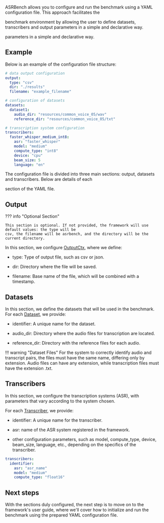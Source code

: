 ASRBench allows you to configure and run the benchmark using a YAML configuration file. This approach facilitates the
 
benchmark environment by allowing the user to define datasets, transcribers and output parameters in a simple and declarative way.
 
parameters in a simple and declarative way. 

## Example

Below is an example of the configuration file structure:

```yaml
# data output configuration
output:
  type: "csv"
  dir: "./results"
  filename: "example_filename"

# configuration of datasets
datasets:
  dataset1:
    audio_dir: "resources/common_voice_05/wav"
    reference_dir: "resources/common_voice_05/txt"

# transcription system configuration
transcribers:
  faster_whisper_medium_int8:
    asr: "faster_whisper"
    model: "medium"
    compute_type: "int8"
    device: "cpu"
    beam_size: 5
    language: "en"  
```

The configuration file is divided into three main sections: output, datasets and transcribers. Below are
details of each
 
section of the YAML file.

## Output
 
??? info "Optional Section"
 
    This section is optional. If not provided, the framework will use default values: the type will be
    csv, the filename will be asrbench, and the directory will be the current directory.

In this section, we configure [OutputCtx](./references/output.md), where we define:

- type: Type of output file, such as csv or json.
 
- dir: Directory where the file will be saved.
 
- filename: Base name of the file, which will be combined with a timestamp.

## Datasets
 
In this section, we define the datasets that will be used in the benchmark. 
For each [Dataset](./references/dataset.md), we provide:

- identifier: A unique name for the dataset.
 
- audio_dir: Directory where the audio files for transcription are located.
 
- reference_dir: Directory with the reference files for each audio.

!!! warning "Dataset Files"
    For the system to correctly identify audio and transcript pairs, the files must have the same name,
    differing only by extension. Audio files can have any extension, while transcription files must have
    the extension .txt.

## Transcribers
 
In this section, we configure the transcription systems (ASR), with parameters that vary according to the
system chosen. 
 
For each [Transcriber](./references/transcribers/transcriber.md), we provide:
 
- identifier: A unique name for the transcriber.
 
- asr: name of the ASR system registered in the framework.
 
- other configuration parameters, such as model, compute_type, device, beam_size, language, etc.,
depending on the specifics of the transcriber.
 
```yaml
transcribers:
  identifier:
    asr: "asr_name"
    model: "medium"
    compute_type: "float16"
```
 
## Next steps
 
With the sections duly configured, the next step is to move on to the framework's user guide, where we'll
cover how to initialize and run the benchmark using the prepared YAML configuration file.